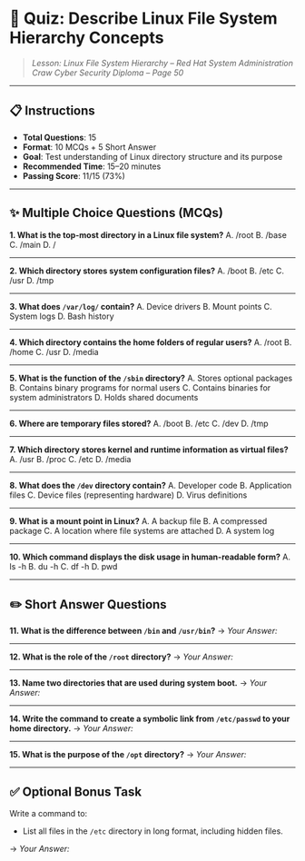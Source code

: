 # 🧠 **Quiz: Describe Linux File System Hierarchy Concepts**

> *Lesson: Linux File System Hierarchy – Red Hat System Administration*
> *Craw Cyber Security Diploma – Page 50*

---

## 📋 Instructions

* **Total Questions**: 15
* **Format**: 10 MCQs + 5 Short Answer
* **Goal**: Test understanding of Linux directory structure and its purpose
* **Recommended Time**: 15–20 minutes
* **Passing Score**: 11/15 (73%)

---

## ✨ Multiple Choice Questions (MCQs)

**1. What is the top-most directory in a Linux file system?**
A. /root
B. /base
C. /main
D. /

---

**2. Which directory stores system configuration files?**
A. /boot
B. /etc
C. /usr
D. /tmp

---

**3. What does `/var/log/` contain?**
A. Device drivers
B. Mount points
C. System logs
D. Bash history

---

**4. Which directory contains the home folders of regular users?**
A. /root
B. /home
C. /usr
D. /media

---

**5. What is the function of the `/sbin` directory?**
A. Stores optional packages
B. Contains binary programs for normal users
C. Contains binaries for system administrators
D. Holds shared documents

---

**6. Where are temporary files stored?**
A. /boot
B. /etc
C. /dev
D. /tmp

---

**7. Which directory stores kernel and runtime information as virtual files?**
A. /usr
B. /proc
C. /etc
D. /media

---

**8. What does the `/dev` directory contain?**
A. Developer code
B. Application files
C. Device files (representing hardware)
D. Virus definitions

---

**9. What is a mount point in Linux?**
A. A backup file
B. A compressed package
C. A location where file systems are attached
D. A system log

---

**10. Which command displays the disk usage in human-readable form?**
A. ls -h
B. du -h
C. df -h
D. pwd

---

## ✏️ Short Answer Questions

**11. What is the difference between `/bin` and `/usr/bin`?**
→ *Your Answer:*

---

**12. What is the role of the `/root` directory?**
→ *Your Answer:*

---

**13. Name two directories that are used during system boot.**
→ *Your Answer:*

---

**14. Write the command to create a symbolic link from `/etc/passwd` to your home directory.**
→ *Your Answer:*

---

**15. What is the purpose of the `/opt` directory?**
→ *Your Answer:*

---

## ✅ Optional Bonus Task

Write a command to:

* List all files in the `/etc` directory in long format, including hidden files.

→ *Your Answer:*